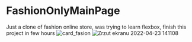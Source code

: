 # FashionOnlyMainPage
Just a clone of fashion online store, was trying to learn flexbox, finish this project in few hours
![card_fasion](https://user-images.githubusercontent.com/77291884/164892600-3b620c14-ebe6-4b5a-8715-998cb843346e.png)
![Zrzut ekranu 2022-04-23 141108](https://user-images.githubusercontent.com/77291884/164893937-adb9cc21-d129-41b1-9fef-cef4970823d0.png)
